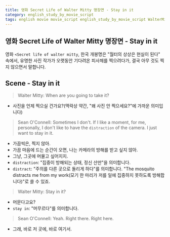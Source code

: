```yaml
---
title: 영화 Secret Life of Walter Mitty 명장면 - Stay in it
category: english_study_by_movie_script
tags: english movie movie_script english_study_by_movie_script WalterMitty
---
```


## 영화 Secret Life of Walter Mitty 명장면 - Stay in it

영화 `<Secret life of walter mitty`, 한국 개봉명은 "월터의 상상은 현실이 된다" 속에서, 유명한 사진 작가가 오랫동안 기다려온 피사체를 찍으려다가, 결국 아무 것도 찍지 않으면서 말합니다.

## Scene - Stay in it

> Walter Mitty: When are you going to take it?

- 사진을 언제 찍으실 건가요?(맥락상 약간, "왜 사진 안 찍으세요?"에 가까운 의미입니다)

> Sean O'Connell: Sometimes I don't. If I like a moment, for me, personally, I don't like to have the `distraction` of the camera. I just want to stay in it.

- 가끔씩은, 찍지 않아.
- 가끔 마음에 드는 순간이 오면, 나는 카메라의 방해를 받고 싶지 않아.
- 그냥, 그곳에 머물고 싶어지지.
- `distraction`: "집중이 방해되는 상태, 정신 산만"을 의미합니다.
- `distract`: "주의를 다른 곳으로 돌리게 하다"를 의미합니다. "The mosquito distracts me from my work(모기 한 마리가 저를 일에 집중하지 못하도록 방해합니다)"로 쓸 수 있죠.

> Walter Mitty: Stay in it?

- 머문다고요?
- `stay in`: "머무르다"를 의미합니다.

> Sean O'Connell: Yeah. Right there. Right here.

- 그래, 바로 저 곳에, 바로 여기서.
